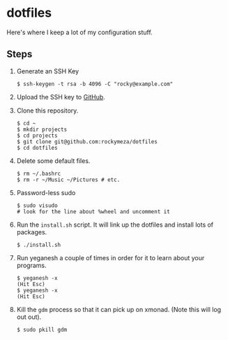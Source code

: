 # dotfiles

Here's where I keep a lot of my configuration stuff.

## Steps

1.  Generate an SSH Key

        $ ssh-keygen -t rsa -b 4096 -C "rocky@example.com"

2.  Upload the SSH key to [GitHub](https://github.com/settings/ssh).

3.  Clone this repository.

        $ cd ~
        $ mkdir projects
        $ cd projects
        $ git clone git@github.com:rockymeza/dotfiles
        $ cd dotfiles

4.  Delete some default files.

        $ rm ~/.bashrc
        $ rm -r ~/Music ~/Pictures # etc.

5.  Password-less sudo

        $ sudo visudo
        # look for the line about %wheel and uncomment it

6.  Run the `install.sh` script. It will link up the dotfiles and install lots
    of packages.

        $ ./install.sh

7.  Run yeganesh a couple of times in order for it to learn about your programs.

        $ yeganesh -x
        (Hit Esc)
        $ yeganesh -x
        (Hit Esc)

8.  Kill the `gdm` process so that it can pick up on xmonad. (Note this will log
    out out).

        $ sudo pkill gdm
